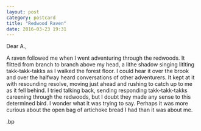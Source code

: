 ```yaml
---
layout: post
category: postcard
title: "Redwood Raven"
date: 2016-03-23 19:31
---
```


Dear A.,

A raven followed me when I went adventuring through the redwoods. It flitted from branch to branch above my head, a lithe shadow singing litlting takk-takk-takks as I walked the forest floor. I could hear it over the brook and over the halfway heard conversations of other adventurers. It kept at it with resounding resolve, moving just ahead and rushing to catch up to me as it fell behind. I tried talking back, sending responding takk-takk-takks careening through the redwoods, but I doubt they made any sense to this determined bird. I wonder what it was trying to say. Perhaps it was more curious about the open bag of artichoke bread I had than it was about me.

.bp
